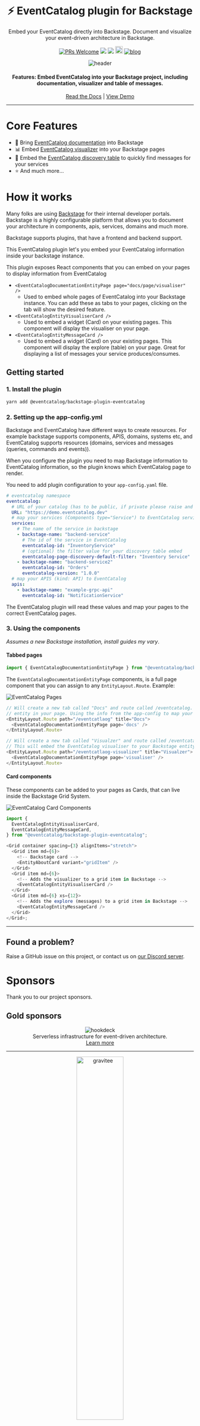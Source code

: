 <div align="center">

<h1>⚡️ EventCatalog plugin for Backstage</h1>
<p>Embed your EventCatalog directly into Backstage. Document and visualize your event-driven architecture in Backstage.</p>

[![PRs Welcome][prs-badge]][prs]
<img src="https://img.shields.io/github/actions/workflow/status/event-catalog/backstage-plugin-eventcatalog/verify-build.yml"/>
[![](https://dcbadge.limes.pink/api/server/https://discord.gg/3rjaZMmrAm?style=flat)](https://discord.gg/3rjaZMmrAm) [<img src="https://img.shields.io/badge/LinkedIn-0077B5?style=for-the-badge&logo=linkedin&logoColor=white" height="20px" />](https://www.linkedin.com/in/david-boyne/) [![blog](https://img.shields.io/badge/license-Dual--License-brightgreen)](https://github.com/event-catalog/generator-openapi/blob/main/LICENSE.md)

<img alt="header" src="./images/backstage.png" />

<h4>Features: Embed EventCatalog into your Backstage project, including documentation, visualizer and table of messages. </h4>

[Read the Docs]([https://eventcatalog.dev/](https://www.eventcatalog.dev/docs/development/plugins/backstage/intro)) | [View Demo](https://demo.eventcatalog.dev/docs)

</div>

<hr/>

# Core Features

- 📃 Bring [EventCatalog documentation](https://demo.eventcatalog.dev/docs/domains/Orders/0.0.3) into Backstage
- 📊 Embed [EventCatalog visualizer](https://demo.eventcatalog.dev/visualiser/domains/Orders/0.0.3) into your Backstage pages
- 🔎 Embed the [EventCatalog discovery table](https://demo.eventcatalog.dev/discover/events) to quickly find messages for your services
- ⭐ And much more...

# How it works

Many folks are using [Backstage](https://backstage.spotify.com/) for their internal developer portals. Backstage is a highly configurable platform that allows you to document your architecture in components, apis, services, domains and much more.

Backstage supports plugins, that have a frontend and backend support.

This EventCatalog plugin let's you embed your EventCatalog information inside your backstage instance.

This plugin exposes React components that you can embed on your pages to display information from EventCatalog

- `<EventCatalogDocumentationEntityPage page="docs/page/visualiser"  />`
  - Used to embed whole pages of EventCatalog into your Backstage instance. You can add these as tabs to your pages, clicking on the tab will show the desired feature.
- `<EventCatalogEntityVisualiserCard />`
  - Used to embed a widget (Card) on your existing pages. This component will display the visualiser on your page.
- `<EventCatalogEntityMessageCard />`
  - Used to embed a widget (Card) on your existing pages. This component will display the explore (table) on your page. Great for displaying a list of messages your service produces/consumes.

## Getting started

### 1. Install the plugin

```bash
yarn add @eventcatalog/backstage-plugin-eventcatalog
```

### 2. Setting up the app-config.yml

Backstage and EventCatalog have different ways to create resources. For example backstage supports components, APIS, domains, systems etc, and EventCatalog supports resources (domains, services and messages (queries, commands and events)).

When you configure the plugin you need to map Backstage information to EventCatalog information, so the plugin knows which EventCatalog page to render.

You need to add plugin configuration to your `app-config.yaml` file.

```yaml
# eventcatalog namespace
eventcatalog:
  # URL of your catalog (has to be public, if private please raise and issue and we can fix his)
  URL: "https://demo.eventcatalog.dev"
  # map your services (Components type="Service") to EventCatalog services
  services:
    # The name of the service in backstage
    - backstage-name: "backend-service"
      # The id of the service in EventCatalog
      eventcatalog-id: "InventoryService"
      # (optional) the filter value for your discovery table embed
      eventcatalog-page-discovery-default-filter: "Inventory Service"
    - backstage-name: "backend-service2"
      eventcatalog-id: "Orders"
      eventcatalog-version: "1.0.0"
  # map your APIS (kind: API) to EventCatalog
  apis:
    - backstage-name: "example-grpc-api"
      eventcatalog-id: "NotificationService"
```

The EventCatalog plugin will read these values and map your pages to the correct EventCatalog pages.

### 3. Using the components

_Assumes a new Backstage installation, install guides my vary_.

#### Tabbed pages

```js
import { EventCatalogDocumentationEntityPage } from "@eventcatalog/backstage-plugin-eventcatalog";
```

The `EventCatalogDocumentationEntityPage` components, is a full page component that you can assign to any `EntityLayout.Route`. Example:

![EventCatalog Pages](./images/eventcatalog-pages.png)

```js
// Will create a new tab called "Docs" and route called /eventcatalog. This will embed the docs for that
// entity in your page. Using the info from the app-config to map your Backstage ID to EventCatalog ID
<EntityLayout.Route path="/eventcatlaog" title="Docs">
  <EventCatalogDocumentationEntityPage page='docs' />
</EntityLayout.Route>

// Will create a new tab called "Visualzer" and route called /eventcatalog-visualizer.
// This will embed the EventCatalog visualiser to your Backstage entity
<EntityLayout.Route path="/eventcatlaog-visualizer" title="Visualzer">
  <EventCatalogDocumentationEntityPage page='visualiser' />
</EntityLayout.Route>
```

#### Card components

These components can be added to your pages as Cards, that can live inside the Backstage Grid System.

![EventCatalog Card Components](./images/eventcatalog-card-components.png)

```js
import {
  EventCatalogEntityVisualiserCard,
  EventCatalogEntityMessageCard,
} from "@eventcatalog/backstage-plugin-eventcatalog";

<Grid container spacing={3} alignItems="stretch">
  <Grid item md={6}>
    <!-- Backstage card -->
    <EntityAboutCard variant="gridItem" />
  </Grid>
  <Grid item md={6}>
    <!-- Adds the visualizer to a grid item in Backstage -->
    <EventCatalogEntityVisualiserCard />
  </Grid>
  <Grid item md={6} xs={12}>
    <!-- Adds the explore (messages) to a grid item in Backstage -->
    <EventCatalogEntityMessageCard />
  </Grid>
</Grid>;
```

---

## Found a problem?

Raise a GitHub issue on this project, or contact us on [our Discord server](https://discord.gg/3rjaZMmrAm).

# Sponsors

Thank you to our project sponsors.

## Gold sponsors

<div align="center">
  <img alt="hookdeck" src="./images/sponsors/hookdeck.svg" />
  <p style="margin: 0; padding: 0;">Serverless infrastructure for event-driven architecture. </p>
  <a href="https://hookdeck.com/?ref=eventcatalog-sponsor" target="_blank" >Learn more</a>
</div>

<hr />

<div align="center">
  <img alt="gravitee" src="./images/sponsors/gravitee-logo-black.svg" width="50%" />
  <p style="margin: 0; padding: 0;">Manage, secure, and govern every API in your organization</p>
  <a href="https://gravitee.io?utm_source=eventcatalog&utm_medium=web&utm_campaign=sponsorship" target="_blank" >Learn more</a>
</div>

<hr />

_Sponsors help make EventCatalog sustainable, want to help the project? Get in touch! Or [visit our sponsor page](https://www.eventcatalog.dev/support)._

# Enterprise support

Interested in collaborating with us? Our offerings include dedicated support, priority assistance, feature development, custom integrations, and more.

Find more details on our [services page](https://eventcatalog.dev/services).

# Contributing

If you have any questions, features or issues please raise any issue or pull requests you like. We will try my best to get back to you.

You can find the [contributing guidelines here](https://eventcatalog.dev/docs/contributing/overview).

## Running the project locally

1. Clone the repo
1. Install required dependencies `yarn install`

[license-badge]: https://img.shields.io/github/license/event-catalog/backstage-plugin-eventcatalog.svg?color=yellow
[license]: https://github.com/event-catalog/backstage-plugin-eventcatalog/blob/main/LICENSE
[prs-badge]: https://img.shields.io/badge/PRs-welcome-brightgreen.svg?style=flat-square
[prs]: http://makeapullrequest.com
[github-watch-badge]: https://img.shields.io/github/watchers/event-catalog/backstage-plugin-eventcatalog.svg?style=social
[github-watch]: https://github.com/event-catalog/backstage-plugin-eventcatalog/watchers
[github-star-badge]: https://img.shields.io/github/stars/event-catalog/backstage-plugin-eventcatalog.svg?style=social
[github-star]: https://github.com/event-catalog/backstage-plugin-eventcatalog/stargazers

# Commercial Use

This project is governed by a [dual-license](./LICENSE.md). To ensure the sustainability of the project, you can freely make use of this software if your projects are Open Source. Otherwise for internal systems you must obtain a [commercial license](./LICENSE-COMMERCIAL.md).

To obtain a commercial license or have any questions you can email us at `hello@eventcatalog.dev`
